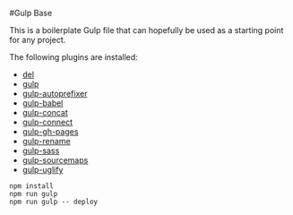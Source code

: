 #Gulp Base

This is a boilerplate Gulp file that can hopefully be used as a starting point for any project.

The following plugins are installed:


* [del](https://www.npmjs.com/package/del)
* [gulp](http://gulpjs.com)
* [gulp-autoprefixer](https://www.npmjs.com/package/gulp-autoprefixer/)
* [gulp-babel](https://www.npmjs.com/package/gulp-babel)
* [gulp-concat](https://www.npmjs.com/package/gulp-concat/)
* [gulp-connect](https://www.npmjs.com/package/gulp-connect)
* [gulp-gh-pages](https://www.npmjs.com/package/gulp-gh-pages/)
* [gulp-rename](https://www.npmjs.com/package/gulp-rename/)
* [gulp-sass](https://www.npmjs.com/package/gulp-sass)
* [gulp-sourcemaps](https://www.npmjs.com/package/gulp-sourcemaps/)
* [gulp-uglify](https://www.npmjs.com/package/gulp-uglify/)

```
npm install
npm run gulp
npm run gulp -- deploy
```
